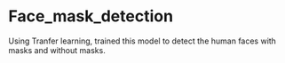 # Face_mask_detection
Using Tranfer learning, trained this model to detect the human faces with masks and without masks.
